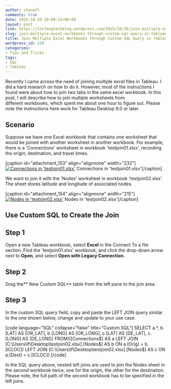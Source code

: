 ```yaml
---
author: stonefl
comments: true
date: 2015-10-28 20:09:31+00:00
layout: post
link: https://leifengtechblog.wordpress.com/2015/10/28/join-multiple-excel-workbooks-through-custom-sql-query-in-tableau/
slug: join-multiple-excel-workbooks-through-custom-sql-query-in-tableau
title: Join Multiple Excel Workbooks through Custom SQL Query in Tableau
wordpress_id: 150
categories:
- Tips and Tricks
tags:
- SQL
- Tableau
---
```


Recently I came across the need of joining multiple excel files in Tableau. I did a hard research on how to do it. However, most of the instructions I found were about how to join two tabs in the same excel workbook. In this post, I will describe how to join multiple worksheets from different workbooks, which spent me about one hour to figure out. Please note the instructions here work for Tableau Desktop 9.0 or later.


## Scenario


Suppose we have one Excel workbook that contains one worksheet that would be joined with another worksheet in another workbook. For example, there is a 'Connections' worksheet in workbook 'testjoin01.xlsx', recording the origin, destination, and travel times.

[caption id="attachment_153" align="alignnone" width="232"][![Connections in 'testjoin01.xlsx'](https://leifengtechblog.files.wordpress.com/2015/10/01.png)](https://leifengtechblog.files.wordpress.com/2015/10/01.png) Connections in 'testjoin01.xlsx'[/caption]

We want to join it with the 'Nodes' worksheet in workbook 'testjoin02.xlsx'. The sheet stores latitude and longitude of associated nodes.

[caption id="attachment_154" align="alignnone" width="215"][![Nodes in 'testjoin02.xlsx'](https://leifengtechblog.files.wordpress.com/2015/10/02.png)](https://leifengtechblog.files.wordpress.com/2015/10/02.png) Nodes in 'testjoin02.xlsx'[/caption]


## Use Custom SQL to Create the Join




## Step 1


Open a new Tableau workbook, select **Excel** in the Connect To a file section. Find the 'testjoin01.xlsx' workbook, and click the drop-down arrow next to **Open**, and select **Open with Legacy Connection.**


## Step 2


Drag the** New Custom SQL** table from the left pane to the join area.


## Step 3


In the custom SQL query field, copy and paste the LEFT JOIN query similar to the one shown below, change and update to your use case.

[code language="SQL" collapse="false" title="Custom SQL"]
SELECT 
a.*,
b.[LAT] AS [OR_LAT], b.[LONG] AS [OR_LONG],
c.[LAT] AS [DE_LAT], c.[LONG] AS [DE_LONG]
FROM(([Connections$] AS a
  LEFT JOIN
   [C:\Users\lf\Desktop\testjoin02.xlsx].[Nodes$] AS b 
      ON a.[Orig] = b.[ICLOC])
  LEFT JOIN
   [C:\Users\lf\Desktop\testjoin02.xlsx].[Nodes$] AS c 
      ON a.[Dest] = c.[ICLOC])
[/code]

In the SQL query above, nested left joins are used to join the Nodes sheet in the second workbook twice, one for the origin, the other for the destination. Please note, the full path of the second workbook has to be specified in the left joins.
